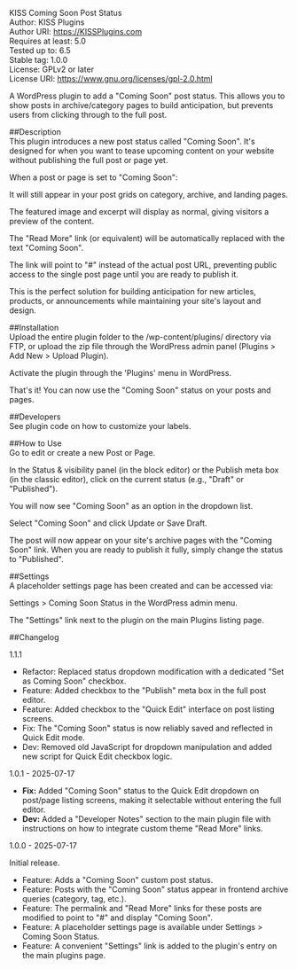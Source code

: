 KISS Coming Soon Post Status  
Author: KISS Plugins  
Author URI: https://KISSPlugins.com  
Requires at least: 5.0  
Tested up to: 6.5  
Stable tag: 1.0.0  
License: GPLv2 or later  
License URI: https://www.gnu.org/licenses/gpl-2.0.html  

A WordPress plugin to add a "Coming Soon" post status. This allows you to show posts in archive/category pages to build anticipation, but prevents users from clicking through to the full post.

##Description  
This plugin introduces a new post status called "Coming Soon". It's designed for when you want to tease upcoming content on your website without publishing the full post or page yet.

When a post or page is set to "Coming Soon":

It will still appear in your post grids on category, archive, and landing pages.

The featured image and excerpt will display as normal, giving visitors a preview of the content.

The "Read More" link (or equivalent) will be automatically replaced with the text "Coming Soon".

The link will point to "#" instead of the actual post URL, preventing public access to the single post page until you are ready to publish it.

This is the perfect solution for building anticipation for new articles, products, or announcements while maintaining your site's layout and design.

##Installation  
Upload the entire plugin folder to the /wp-content/plugins/ directory via FTP, or upload the zip file through the WordPress admin panel (Plugins > Add New > Upload Plugin).

Activate the plugin through the 'Plugins' menu in WordPress.

That's it! You can now use the "Coming Soon" status on your posts and pages.

##Developers  
See plugin code on how to customize your labels.

##How to Use  
Go to edit or create a new Post or Page.

In the Status & visibility panel (in the block editor) or the Publish meta box (in the classic editor), click on the current status (e.g., "Draft" or "Published").

You will now see "Coming Soon" as an option in the dropdown list.

Select "Coming Soon" and click Update or Save Draft.

The post will now appear on your site's archive pages with the "Coming Soon" link. When you are ready to publish it fully, simply change the status to "Published".

##Settings  
A placeholder settings page has been created and can be accessed via:

Settings > Coming Soon Status in the WordPress admin menu.

The "Settings" link next to the plugin on the main Plugins listing page.

##Changelog  

1.1.1
- Refactor: Replaced status dropdown modification with a dedicated "Set as Coming Soon" checkbox. 
- Feature: Added checkbox to the "Publish" meta box in the full post editor. 
- Feature: Added checkbox to the "Quick Edit" interface on post listing screens. 
- Fix: The "Coming Soon" status is now reliably saved and reflected in Quick Edit mode. 
- Dev: Removed old JavaScript for dropdown manipulation and added new script for Quick Edit checkbox logic.

1.0.1 - 2025-07-17
* **Fix:** Added "Coming Soon" status to the Quick Edit dropdown on post/page listing screens, making it selectable without entering the full editor.
* **Dev:** Added a "Developer Notes" section to the main plugin file with instructions on how to integrate custom theme "Read More" links.


1.0.0 - 2025-07-17

Initial release.

- Feature: Adds a "Coming Soon" custom post status.
- Feature: Posts with the "Coming Soon" status appear in frontend archive queries (category, tag, etc.).
- Feature: The permalink and "Read More" links for these posts are modified to point to "#" and display "Coming Soon".
- Feature: A placeholder settings page is available under Settings > Coming Soon Status.
- Feature: A convenient "Settings" link is added to the plugin's entry on the main plugins page.

